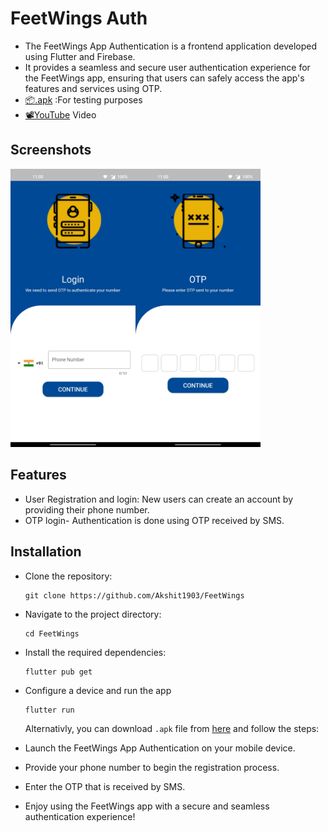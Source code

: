 # FeetWings Auth

- The FeetWings App Authentication is a frontend application developed using Flutter and Firebase.
- It provides a seamless and secure user authentication experience for the FeetWings app, ensuring that users can safely access the app's features and services using OTP.
- [📦.apk](https://github.com/Akshit1903/FeetWings/raw/main/app-release.apk) :For testing purposes
- [📽️YouTube]() Video

## Screenshots

<img src="./assets/readme/1.jpg" width="200" height=auto/><img src="./assets/readme/2.jpg" width="200" height=auto/>

## Features

- User Registration and login: New users can create an account by providing their phone number.
- OTP login- Authentication is done using OTP received by SMS.

## Installation

- Clone the repository:
  ```shell
  git clone https://github.com/Akshit1903/FeetWings
  ```
- Navigate to the project directory:
  ```shell
  cd FeetWings
  ```
- Install the required dependencies:
  ```shell
  flutter pub get
  ```
- Configure a device and run the app

  ```shell
  flutter run
  ```

  Alternativly, you can download `.apk` file from <a href="https://github.com/Akshit1903/FeetWings/raw/main/app-release.apk"> here</a> and follow the steps:

- Launch the FeetWings App Authentication on your mobile device.
- Provide your phone number to begin the registration process.
- Enter the OTP that is received by SMS.
- Enjoy using the FeetWings app with a secure and seamless authentication experience!
